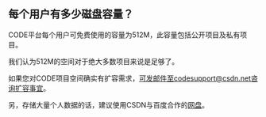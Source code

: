 ## 每个用户有多少磁盘容量？

CODE平台每个用户可免费使用的容量为512M，此容量包括公开项目及私有项目。

我们认为512M的空间对于绝大多数项目来说是足够了。

如果您对CODE项目空间确实有扩容需求，可发邮件至codesupport@csdn.net咨询扩容事宜。

另，存储大量个人数据的话，建议使用CSDN与百度合作的[网盘](http://yun.baidu.com/xcloud/csdn/pan)。
